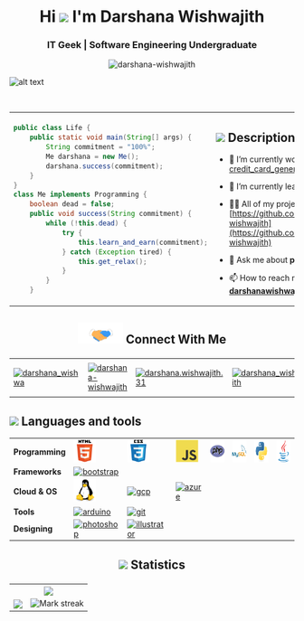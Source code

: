 <h1 align="center">Hi <img src="https://media.giphy.com/media/hvRJCLFzcasrR4ia7z/giphy.gif" width="35"> I'm Darshana Wishwajith</h1>

<h3 align="center">IT Geek | Software Engineering Undergraduate</h3>

<p align="center"> <img src="https://komarev.com/ghpvc/?username=darshana-wishwajith&label=Profile%20views&color=0e75b6&style=flat" alt="darshana-wishwajith" /> </p>

 ![alt text](https://user-images.githubusercontent.com/90236635/232446433-d5540fa2-fe28-4bb8-b929-cdb51fe61336.gif)


<br>
<table>
  <tr>
  <td>
      
  ```java
  public class Life {
      public static void main(String[] args) {  
          String commitment = "100%";
          Me darshana = new Me();
          darshana.success(commitment);
      }
  }
  class Me implements Programming {
      boolean dead = false;
      public void success(String commitment) {
          while (!this.dead) {
              try {
                  this.learn_and_earn(commitment);
              } catch (Exception tired) {
                  this.get_relax();
              }
          }
      }
  ```
  </td>
  <td>

## <img src="https://media.giphy.com/media/iY8CRBdQXODJSCERIr/giphy.gif" width="35"><b>  Description</b>
  
  
  - 🔭 I’m currently working on [credit_card_generator
]((https://github.com/darshana-wishwajith/Weatherify.git))
    
  - 🌱 I’m currently learning **Java, PHP**

  - 👨‍💻 All of my projects are available at [https://github.com/darshana-wishwajith](https://github.com/darshana-wishwajith)

  - 💬 Ask me about **python**

  - 📫 How to reach me **darshanawishwajith494@gmail.com**
  </td>
  </tr>
</table>

## <p  align="center"><img src="https://github.com/0xAbdulKhalid/0xAbdulKhalid/raw/main/assets/mdImages/handshake.gif" width ="80"><b> Connect With Me</b></p>

<table align="center">
<tr>
<td>
<a href="https://twitter.com/darshana_wishwa" target="blank"><img align="center" src="https://raw.githubusercontent.com/rahuldkjain/github-profile-readme-generator/master/src/images/icons/Social/twitter.svg" alt="darshana_wishwa" height="40" width="50" /></a>
</td>
<td>
<a href="https://linkedin.com/in/darshana-wishwajith" target="blank"><img align="center" src="https://raw.githubusercontent.com/rahuldkjain/github-profile-readme-generator/master/src/images/icons/Social/linked-in-alt.svg" alt="darshana-wishwajith" height="40" width="50"/></a>
</td>
<td>
<a href="https://fb.com/darshana.wishwajith.31" target="blank"><img align="center" src="https://raw.githubusercontent.com/rahuldkjain/github-profile-readme-generator/master/src/images/icons/Social/facebook.svg" alt="darshana.wishwajith.31" height="40" width="50" /></a>
</td>
<td>
<a href="https://instagram.com/darshana_wishwajith" target="blank"><img align="center" src="https://raw.githubusercontent.com/rahuldkjain/github-profile-readme-generator/master/src/images/icons/Social/instagram.svg" alt="darshana_wishwajith" height="40" width="50" /></a>
</td>
<td>
<a href="https://www.youtube.com/c/@darshana_wishwajith" target="blank"><img align="center" src="https://raw.githubusercontent.com/rahuldkjain/github-profile-readme-generator/master/src/images/icons/Social/youtube.svg" alt="@darshana_wishwajith" height="40" width="50" /></a>
</td>
<td>

<a href="https://www.hackerrank.com/darshana494" target="blank"><img align="center" src="https://raw.githubusercontent.com/rahuldkjain/github-profile-readme-generator/master/src/images/icons/Social/hackerrank.svg" alt="darshana494" height="40" width="50" /></a>               
</td>
</tr>
</table>

  ## <img src="https://media2.giphy.com/media/QssGEmpkyEOhBCb7e1/giphy.gif?cid=ecf05e47a0n3gi1bfqntqmob8g9aid1oyj2wr3ds3mg700bl&rid=giphy.gif" width ="25"><b>  Languages and tools</b>

<table>
<tr>
<td><b>Programming</b></td>
<td>
<a href="https://www.w3.org/html/" target="_blank" rel="noreferrer"> <img src="https://raw.githubusercontent.com/devicons/devicon/master/icons/html5/html5-original-wordmark.svg" alt="html5" width="40" height="40"/> </a>
</td>
<td>
<a href="https://www.w3schools.com/css/" target="_blank" rel="noreferrer"> <img src="https://raw.githubusercontent.com/devicons/devicon/master/icons/css3/css3-original-wordmark.svg" alt="css3" width="40" height="40"/> </a> 
</td>
<td>
<a href="https://developer.mozilla.org/en-US/docs/Web/JavaScript" target="_blank" rel="noreferrer"> <img src="https://raw.githubusercontent.com/devicons/devicon/master/icons/javascript/javascript-original.svg" alt="javascript" width="40" height="40"/> </a>
</td>
<td>
<a href="https://www.php.net" target="_blank" rel="noreferrer"> <img src="https://raw.githubusercontent.com/devicons/devicon/master/icons/php/php-original.svg" alt="php" width="40" height="40"/> </a> 
</td>
<td>
<a href="https://www.mysql.com/" target="_blank" rel="noreferrer"> <img src="https://raw.githubusercontent.com/devicons/devicon/master/icons/mysql/mysql-original-wordmark.svg" alt="mysql" width="40" height="40"/> </a>
</td>
<td>
<a href="https://www.python.org" target="_blank" rel="noreferrer"> <img src="https://raw.githubusercontent.com/devicons/devicon/master/icons/python/python-original.svg" alt="python" width="40" height="40"/> </a>
</td>
<td>
<a href="https://www.java.com" target="_blank" rel="noreferrer"> <img src="https://raw.githubusercontent.com/devicons/devicon/master/icons/java/java-original.svg" alt="java" width="40" height="40"/> </a>  
</td>
</tr>
<tr>
<td><b>Frameworks</b></td>
<td>
<a href="https://getbootstrap.com" target="_blank" rel="noreferrer"> <img src="https://upload.wikimedia.org/wikipedia/commons/thumb/b/b2/Bootstrap_logo.svg/800px-Bootstrap_logo.svg.png" alt="bootstrap" width="40" height="40"/> </a>
</td>
</tr>
<tr>
<td><b>Cloud & OS</b></td>
<td>
  <a href="https://www.linux.org/" target="_blank" rel="noreferrer"> <img src="https://raw.githubusercontent.com/devicons/devicon/master/icons/linux/linux-original.svg" alt="linux" width="40" height="40"/> </a>
</td>
<td>
<a href="https://cloud.google.com" target="_blank" rel="noreferrer"> <img src="https://www.vectorlogo.zone/logos/google_cloud/google_cloud-icon.svg" alt="gcp" width="40" height="40"/> </a>
</td>
<td>
<a href="https://azure.microsoft.com/en-in/" target="_blank" rel="noreferrer"> <img src="https://www.vectorlogo.zone/logos/microsoft_azure/microsoft_azure-icon.svg" alt="azure" width="40" height="40"/> </a> 
</td>
</tr>
<tr>
<td><b>Tools</b></td>
<td>
<a href="https://www.arduino.cc/" target="_blank" rel="noreferrer"> <img src="https://cdn.worldvectorlogo.com/logos/arduino-1.svg" alt="arduino" width="40" height="40"/> </a> 
</td>
<td>
<a href="https://git-scm.com/" target="_blank" rel="noreferrer"> <img src="https://www.vectorlogo.zone/logos/git-scm/git-scm-icon.svg" alt="git" width="40" height="40"/> </a>
</td>
</tr>
<tr>
<td><b>Designing</b></td>
<td>
<a href="https://www.photoshop.com/en" target="_blank" rel="noreferrer"> <img src="https://upload.wikimedia.org/wikipedia/commons/thumb/a/af/Adobe_Photoshop_CC_icon.svg/1051px-Adobe_Photoshop_CC_icon.svg.png" alt="photoshop" width="40" height="40"/> </a> 
</td>
<td>
<a href="https://www.adobe.com/in/products/illustrator.html" target="_blank" rel="noreferrer"> <img src="https://upload.wikimedia.org/wikipedia/commons/thumb/f/fb/Adobe_Illustrator_CC_icon.svg/1051px-Adobe_Illustrator_CC_icon.svg.png" alt="illustrator" width="40" height="40"/> </a>
</td>
</tr></table>

## <p align="center"><img src="https://media.giphy.com/media/iY8CRBdQXODJSCERIr/giphy.gif" width="35"><b>  Statistics</b></p>
  
<table>
<tr>
<td colspan="2" align="center">
 <img  align="center"  src="https://github-readme-stats.vercel.app/api/top-langs/?username=darshana-wishwajith&layout=compact&hide=Tex,Hack&langs_count=6&theme=radical"/>
</td>
</tr>
<tr>
  <td>
    <img  align="center"  src="https://github-readme-stats.vercel.app/api?username=darshana-wishwajith&theme=radical&show_icons=true&count_private=true" />
  </td>
  <td>
    <img  title="🔥 Get streak stats for your profile at git.io/streak-stats" alt="Mark streak" src="https://github-readme-streak-stats.herokuapp.com/?user=darshana-wishwajith&theme=radical&hide_border=false" /> 

  </td>
</tr>
</table>



